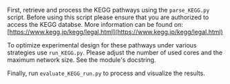 First, retrieve and process the KEGG pathways using the `parse_KEGG.py` script.
Before using this script please ensure that you are authorized to access the
KEGG databse. More information can be found on:
[https://www.kegg.jp/kegg/legal.html](https://www.kegg.jp/kegg/legal.html)

To optimize experimental design for these pathways under various strategies use `run_KEGG.py`.
Please adjust the number of used cores and the maximum network size. See the module's docstring.

Finally, run `evaluate_KEGG_run.py` to process and visualize the results.
